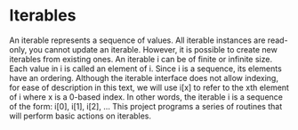 # Iterables
An iterable represents a sequence of values. All iterable instances are read-only, you cannot update an iterable. However, it is possible to create new iterables from existing ones.
An iterable i can be of finite or infinite size. Each value in i is called an element of i. Since i is a sequence, its elements have an ordering. Although the iterable interface does not allow indexing, for ease of description in this text, we will use i[x] to refer to the xth element of i where x is a 0-based index. In other words, the iterable i is a sequence of the form:
i[0], i[1], i[2], ...
This project programs a series of routines that will perform basic actions on iterables.
